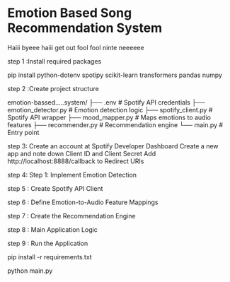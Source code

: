 # Emotion Based Song Recommendation System

Haiii byeee haiii
get out fool
fool ninte neeeeee


step 1 :Install required packages

pip install python-dotenv spotipy scikit-learn transformers pandas numpy

step 2 :Create project structure

emotion-bassed.....system/
├── .env                  # Spotify API credentials
├── emotion_detector.py   # Emotion detection logic
├── spotify_client.py     # Spotify API wrapper
├── mood_mapper.py        # Maps emotions to audio features
├── recommender.py        # Recommendation engine
└── main.py               # Entry point


step 3:
Create an account at Spotify Developer Dashboard
Create a new app and note down Client ID and Client Secret
Add http://localhost:8888/callback to Redirect URIs

step 4: Step 1: Implement Emotion Detection

step 5 : Create Spotify API Client

step 6 : Define Emotion-to-Audio Feature Mappings

step 7 : Create the Recommendation Engine

step 8 : Main Application Logic

step 9 : Run the Application

pip install -r requirements.txt

python main.py
